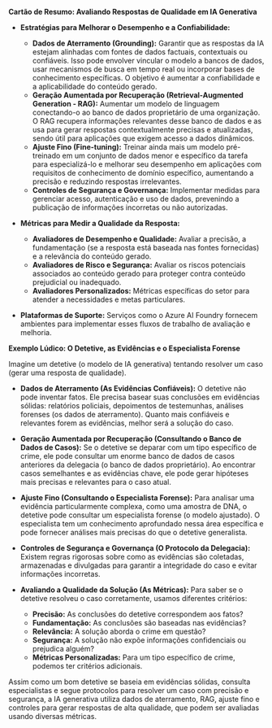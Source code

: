 **Cartão de Resumo: Avaliando Respostas de Qualidade em IA Generativa**

* **Estratégias para Melhorar o Desempenho e a Confiabilidade:**
    * **Dados de Aterramento (Grounding):** Garantir que as respostas da IA estejam alinhadas com fontes de dados factuais, contextuais ou confiáveis. Isso pode envolver vincular o modelo a bancos de dados, usar mecanismos de busca em tempo real ou incorporar bases de conhecimento específicas. O objetivo é aumentar a confiabilidade e a aplicabilidade do conteúdo gerado.
    * **Geração Aumentada por Recuperação (Retrieval-Augmented Generation - RAG):** Aumentar um modelo de linguagem conectando-o ao banco de dados proprietário de uma organização. O RAG recupera informações relevantes desse banco de dados e as usa para gerar respostas contextualmente precisas e atualizadas, sendo útil para aplicações que exigem acesso a dados dinâmicos.
    * **Ajuste Fino (Fine-tuning):** Treinar ainda mais um modelo pré-treinado em um conjunto de dados menor e específico da tarefa para especializá-lo e melhorar seu desempenho em aplicações com requisitos de conhecimento de domínio específico, aumentando a precisão e reduzindo respostas irrelevantes.
    * **Controles de Segurança e Governança:** Implementar medidas para gerenciar acesso, autenticação e uso de dados, prevenindo a publicação de informações incorretas ou não autorizadas.

* **Métricas para Medir a Qualidade da Resposta:**
    * **Avaliadores de Desempenho e Qualidade:** Avaliar a precisão, a fundamentação (se a resposta está baseada nas fontes fornecidas) e a relevância do conteúdo gerado.
    * **Avaliadores de Risco e Segurança:** Avaliar os riscos potenciais associados ao conteúdo gerado para proteger contra conteúdo prejudicial ou inadequado.
    * **Avaliadores Personalizados:** Métricas específicas do setor para atender a necessidades e metas particulares.

* **Plataformas de Suporte:** Serviços como o Azure AI Foundry fornecem ambientes para implementar esses fluxos de trabalho de avaliação e melhoria.

**Exemplo Lúdico: O Detetive, as Evidências e o Especialista Forense**

Imagine um detetive (o modelo de IA generativa) tentando resolver um caso (gerar uma resposta de qualidade).

* **Dados de Aterramento (As Evidências Confiáveis):** O detetive não pode inventar fatos. Ele precisa basear suas conclusões em evidências sólidas: relatórios policiais, depoimentos de testemunhas, análises forenses (os dados de aterramento). Quanto mais confiáveis e relevantes forem as evidências, melhor será a solução do caso.

* **Geração Aumentada por Recuperação (Consultando o Banco de Dados de Casos):** Se o detetive se deparar com um tipo específico de crime, ele pode consultar um enorme banco de dados de casos anteriores da delegacia (o banco de dados proprietário). Ao encontrar casos semelhantes e as evidências chave, ele pode gerar hipóteses mais precisas e relevantes para o caso atual.

* **Ajuste Fino (Consultando o Especialista Forense):** Para analisar uma evidência particularmente complexa, como uma amostra de DNA, o detetive pode consultar um especialista forense (o modelo ajustado). O especialista tem um conhecimento aprofundado nessa área específica e pode fornecer análises mais precisas do que o detetive generalista.

* **Controles de Segurança e Governança (O Protocolo da Delegacia):** Existem regras rigorosas sobre como as evidências são coletadas, armazenadas e divulgadas para garantir a integridade do caso e evitar informações incorretas.

* **Avaliando a Qualidade da Solução (As Métricas):** Para saber se o detetive resolveu o caso corretamente, usamos diferentes critérios:
    * **Precisão:** As conclusões do detetive correspondem aos fatos?
    * **Fundamentação:** As conclusões são baseadas nas evidências?
    * **Relevância:** A solução aborda o crime em questão?
    * **Segurança:** A solução não expõe informações confidenciais ou prejudica alguém?
    * **Métricas Personalizadas:** Para um tipo específico de crime, podemos ter critérios adicionais.

Assim como um bom detetive se baseia em evidências sólidas, consulta especialistas e segue protocolos para resolver um caso com precisão e segurança, a IA generativa utiliza dados de aterramento, RAG, ajuste fino e controles para gerar respostas de alta qualidade, que podem ser avaliadas usando diversas métricas.